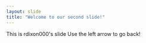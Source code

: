 ```yaml
---
layout: slide
title: "Welcome to our second slide!"
---
```

This is rdixon000's slide
Use the left arrow to go back!
